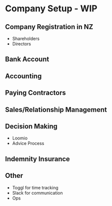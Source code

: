 # Company Setup - WIP

## Company Registration in NZ

* Shareholders
* Directors

## Bank Account

## Accounting

## Paying Contractors

## Sales/Relationship Management

## Decision Making
* Loomio
* Advice Process

## Indemnity Insurance

## Other
* Toggl for time tracking
* Slack for communication
* Ops
